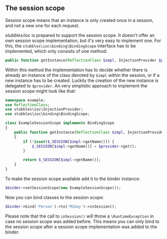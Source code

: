 The session scope
-----------------

Session scope means that an instance is only created once in a session, and not
a new one for each request.

_stubbles/ioc_ is prepared to support the session scope. It doesn't offer an own
session scope implementation, but it's very easy to implement one. For this, the
`stubbles\ioc\binding\BindingScope` interface has to be implemented, which only
consists of one method:

```php
public function getInstance(ReflectionClass $impl, InjectionProvider $provider): mixed
```

Within this method the implementation has to decide whether there is already an
instance of the class denoted by `$impl` within the session, or if a new
instance has to be created. Luckily the creation of the new instance is
delegated to `$provider`. An very simplistic approach to implement the session
scope might look like that:

```php
namespace example;
use ReflectionClass;
use stubbles\ioc\InjectionProvider;
use stubbles\ioc\binding\BindingScope;

class ExampleSessionScope implements BindingScope
{
    public function getInstance(ReflectionClass $impl, InjectionProvider $provider): mixed
    {
        if (!isset($_SESSION[$impl->getName()]) {
            $_SESSION[$impl->getName()] = $provider->get();
        }

        return $_SESSION[$impl->getName()];
    }
}
```

To make the session scope available add it to the binder instance:

```php
$binder->setSessionScope(new ExampleSessionScope());
```

Now you can bind classes to the session scope:

```php
$binder->bind('Person')->to('Mikey')->inSession();
```

Please note that the call to `inSession()` will throw a
`\RuntimeException` in case no session scope was added before. This means you
can only bind to the session scope after a session scope implementation was
added to the binder.
